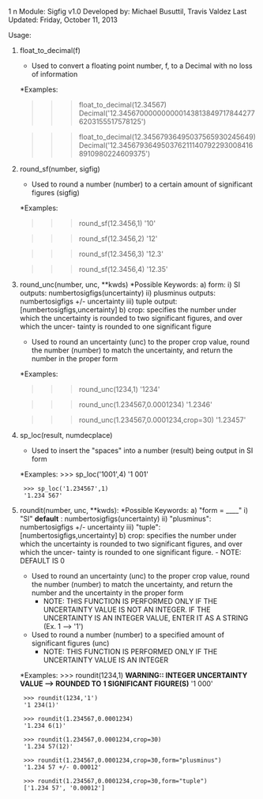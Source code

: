 1
n Module: Sigfig v1.0
Developed by: Michael Busuttil, Travis Valdez
Last Updated: Friday, October 11, 2013

Usage:

1) float_to_decimal(f)
	- Used to convert a floating point number, f, to a Decimal with no loss
	of information

	*Examples:
	>>> float_to_decimal(12.34567)
	Decimal('12.3456700000000001438138497178442776203155517578125')

	>>> float_to_decimal(12.34567936495037565930245649)
	Decimal('12.3456793649503762111407922930084168910980224609375')

2) round_sf(number, sigfig)
	- Used to round a number (number) to a certain amount of significant
	figures (sigfig)

	*Examples:
	>>> round_sf(12.3456,1)
	'10'

	>>> round_sf(12.3456,2)
	'12'

	>>> round_sf(12.3456,3)
	'12.3'

	>>> round_sf(12.3456,4)
	'12.35'

3) round_unc(number, unc, **kwds)
	*Possible Keywords:
		a) form:
			i) SI outputs: numbertosigfigs(uncertainty)
			ii) plusminus outputs: numbertosigfigs +/- uncertainty
			iii) tuple output: [numbertosigfigs,uncertainty]
		b) crop: specifies the number under which the uncertainty is
		rounded to two significant figures, and over which the uncer-
		tainty is rounded to one significant figure

	- Used to round an uncertainty (unc) to the proper crop value, round
	the number (number) to match the uncertainty, and return the number
	in the proper form

	*Examples:
	>>> round_unc(1234,1)
	'1234'

	>>> round_unc(1.234567,0.0001234)
	'1.2346'

	>>> round_unc(1.234567,0.0001234,crop=30)
	'1.23457'

4) sp_loc(result, numdecplace)
	- Used to insert the "spaces" into a number (result) being output
	in SI form

	*Examples:
		>>> sp_loc('1001',4)
		'1 001'

		>>> sp_loc('1.234567',1)
		'1.234 567'

5) roundit(number, unc, **kwds):
	*Possible Keywords:
		a) "form = ____"
			i) "SI" **default** : numbertosigfigs(uncertainty)
			ii) "plusminus": numbertosigfigs +/- uncertainty
			iii) "tuple": [numbertosigfigs,uncertainty]
		b) crop: specifies the number under which the uncertainty is
		rounded to two significant figures, and over which the uncer-
		tainty is rounded to one significant figure.
			- NOTE: DEFAULT IS 0

	- Used to round an uncertainty (unc) to the proper crop value, round
	the number (number) to match the uncertainty, and return the number
	and the uncertainty in the proper form
		- NOTE: THIS FUNCTION IS PERFORMED ONLY IF THE UNCERTAINTY
		VALUE IS NOT AN INTEGER. IF THE UNCERTAINTY IS AN INTEGER
		VALUE, ENTER IT AS A STRING (Ex. 1 --> '1')
	- Used to round a number (number) to a specified amount of significant
	figures (unc)
		- NOTE: THIS FUNCTION IS PERFORMED ONLY IF THE UNCERTAINTY
		VALUE IS AN INTEGER

	*Examples:
		>>> roundit(1234,1)
		**WARNING:: INTEGER UNCERTAINTY VALUE --> ROUNDED TO**
		**1 SIGNIFICANT FIGURE(S)**
		'1 000'

		>>> roundit(1234,'1')
		'1 234(1)'

		>>> roundit(1.234567,0.0001234)
		'1.234 6(1)'

		>>> roundit(1.234567,0.0001234,crop=30)
		'1.234 57(12)'

		>>> roundit(1.234567,0.0001234,crop=30,form="plusminus")
		'1.234 57 +/- 0.00012'

		>>> roundit(1.234567,0.0001234,crop=30,form="tuple")
		['1.234 57', '0.00012']

